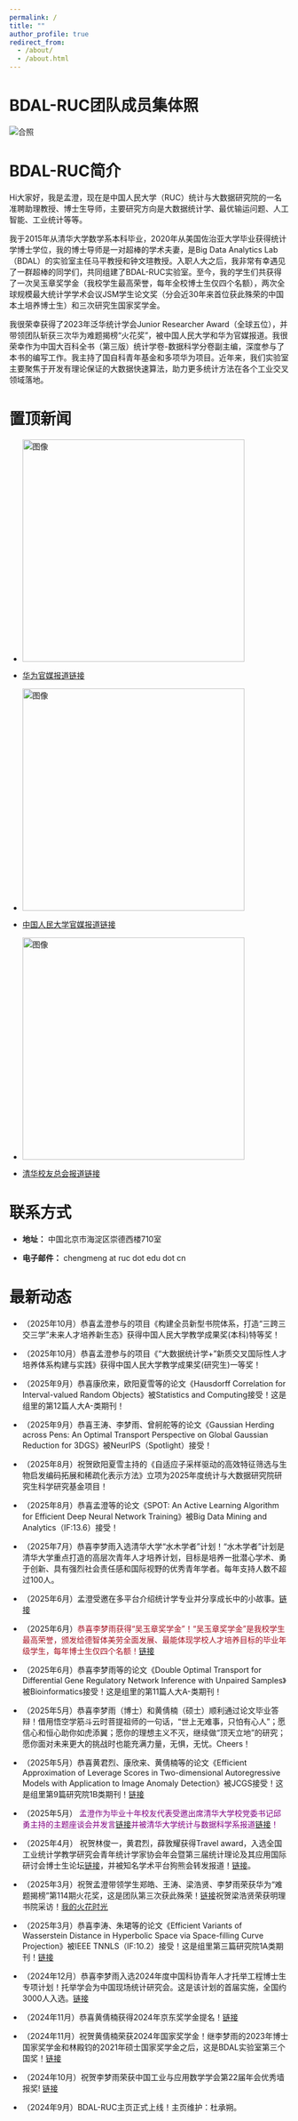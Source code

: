```yaml
---
permalink: /
title: ""
author_profile: true
redirect_from: 
  - /about/
  - /about.html
---
```


BDAL-RUC团队成员集体照
======
![合照](../files/实验室合照.jpg)


BDAL-RUC简介
======
Hi大家好，我是孟澄，现在是中国人民大学（RUC）统计与大数据研究院的一名准聘助理教授、博士生导师，主要研究方向是大数据统计学、最优输运问题、人工智能、工业统计等等。

我于2015年从清华大学数学系本科毕业，2020年从美国佐治亚大学毕业获得统计学博士学位，我的博士导师是一对超棒的学术夫妻，是Big Data Analytics Lab（BDAL）的实验室主任马平教授和钟文瑄教授。入职人大之后，我非常有幸遇见了一群超棒的同学们，共同组建了BDAL-RUC实验室。至今，我的学生们共获得了一次吴玉章奖学金（我校学生最高荣誉，每年全校博士生仅四个名额），两次全球规模最大统计学学术会议JSM学生论文奖（分会近30年来首位获此殊荣的中国本土培养博士生）和三次研究生国家奖学金。

我很荣幸获得了2023年泛华统计学会Junior Researcher Award（全球五位），并带领团队斩获三次华为难题揭榜“火花奖”，被中国人民大学和华为官媒报道。我很荣幸作为中国大百科全书（第三版）统计学卷-数据科学分卷副主编，深度参与了本书的编写工作。我主持了国自科青年基金和多项华为项目。近年来，我们实验室主要聚焦于开发有理论保证的大数据快速算法，助力更多统计方法在各个工业交叉领域落地。

置顶新闻
=====

-  <img src="https://cheng-bdal.github.io//images/赛道.jpg" alt="图像" width="400"><br>
- [华为官媒报道链接](https://mp.weixin.qq.com/s/jtmVn6od7OL0Z7EPplROpQ)

-  <img src="https://cheng-bdal.github.io//images/新生讲话.jpg" alt="图像" width="400"><br>
- [中国人民大学官媒报道链接](https://mp.weixin.qq.com/s/bSx9Vl2pe-LEdYZdeyDGRQ)

-  <img src="https://cheng-bdal.github.io//images/清华校友.jpg" alt="图像" width="400"><br>
- [清华校友总会报道链接](https://mp.weixin.qq.com/s/OQwr1EvCYTcqG4Tm2Yl84Q)

联系方式
======
- **地址：** 中国北京市海淀区崇德西楼710室

- **电子邮件：** chengmeng at ruc dot edu dot cn

最新动态
=====
- （2025年10月）恭喜孟澄参与的项目《构建全员新型书院体系，打造“三跨三交三学”未来人才培养新生态》获得中国人民大学教学成果奖(本科)特等奖！

- （2025年10月）恭喜孟澄参与的项目《“大数据统计学+”新质交叉国际性人才培养体系构建与实践》获得中国人民大学教学成果奖(研究生)一等奖！

- （2025年9月）恭喜康欣来，欧阳夏雪等的论文《Hausdorff Correlation for Interval-valued Random Objects》被Statistics and Computing接受！这是组里的第12篇人大A-类期刊！

- （2025年9月）恭喜王涛、李梦雨、曾舸舵等的论文《Gaussian Herding across Pens: An Optimal Transport Perspective on Global Gaussian Reduction for 3DGS》被NeurIPS（Spotlight）接受！

- （2025年8月）祝贺欧阳夏雪主持的《自适应子采样驱动的高效特征筛选与生物启发编码拓展和稀疏化表示方法》立项为2025年度统计与大数据研究院研究生科学研究基金项目！

- （2025年8月）恭喜孟澄等的论文《SPOT: An Active Learning Algorithm for Efficient Deep
 Neural Network Training》被Big Data Mining and Analytics（IF:13.6）接受！

- （2025年7月）恭喜李梦雨入选清华大学“水木学者”计划！“水木学者”计划是清华大学重点打造的高层次青年人才培养计划，目标是培养一批潜心学术、勇于创新、具有强烈社会责任感和国际视野的优秀青年学者。每年支持人数不超过100人。

- （2025年6月）孟澄受邀在多平台介绍统计学专业并分享成长中的小故事。[链接](https://www.bilibili.com/video/BV1gZM1zSEKs/?spm_id_from=333.337.search-card.all.click&vd_source=e6527d198967f47b463a38a48f92d812)


- （2025年6月）<span style="color: rgb(165, 16, 33);">恭喜李梦雨获得“吴玉章奖学金”！“吴玉章奖学金”是我校学生最高荣誉，颁发给德智体美劳全面发展、最能体现学校人才培养目标的毕业年级学生，每年博士生仅四个名额！[链接](https://mp.weixin.qq.com/s/zID17NSsC8q4sK_bimLOJQ)</span>

- （2025年6月）恭喜李梦雨等的论文《Double Optimal Transport for Differential Gene Regulatory Network Inference with Unpaired Samples》被Bioinformatics接受！这是组里的第11篇人大A-类期刊！

- （2025年5月）恭喜李梦雨（博士）和黄倩楠（硕士）顺利通过论文毕业答辩！借用悟空学筋斗云时菩提祖师的一句话，“世上无难事，只怕有心人”；愿信心和恒心助你如虎添翼；愿你的理想主义不灭，继续做“顶天立地”的研究；愿你面对未来更大的挑战时也能充满力量，无惧，无忧。Cheers！

- （2025年5月）恭喜黄君烈、康欣来、黄倩楠等的论文《Efficient Approximation of Leverage Scores in Two-dimensional Autoregressive Models with Application to Image Anomaly Detection》被JCGS接受！这是组里第9篇研究院1B类期刊！[链接](https://mp.weixin.qq.com/s/68Qa5Yv9DNXlm035fzIhjQ)

- （2025年5月） <span style="color:purple">孟澄作为毕业十年校友代表受邀出席清华大学校党委书记邱勇主持的主题座谈会并发言[链接](https://mp.weixin.qq.com/s/d8KrSRIqVNIQVdvBO0yjFw)并被清华大学统计与数据科学系报道[链接](https://mp.weixin.qq.com/s/utOxnb63ZurO7jPo6NpkAg)！</span>

- （2025年4月） 祝贺林俊一，黄君烈，薛敦耀获得Travel award，入选全国工业统计学教学研究会青年统计学家协会年会暨第三届统计理论及其应用国际研讨会博士生论坛[链接](https://mp.weixin.qq.com/s/ko2HoiA6hpjWPdyo8Q8E-g)，并被知名学术平台狗熊会转发报道！[链接](https://mp.weixin.qq.com/s/secOUhCJQb0NYumfMlM5qQ)。

- （2025年3月）祝贺孟澄带领学生郑皓、王涛、梁浩贤、李梦雨荣获华为“难题揭榜”第114期火花奖，这是团队第三次获此殊荣！[链接](https://mp.weixin.qq.com/s/NXFraboslDTdyHaGAFEjFA)祝贺梁浩贤荣获明理书院采访！[我的火花时光](https://mp.weixin.qq.com/s/0SyJYpWQNhOvDi2sjYaxOg)

- （2025年3月）恭喜李涛、朱珺等的论文《Efficient Variants of Wasserstein Distance in Hyperbolic Space via Space-filling Curve Projection》被IEEE TNNLS（IF:10.2）接受！这是组里第三篇研究院1A类期刊！[链接](https://mp.weixin.qq.com/s/1LUVaZowmOd9oIREQAScgA)

- （2024年12月）恭喜李梦雨入选2024年度中国科协青年人才托举工程博士生专项计划！托举学会为中国现场统计研究会。这是该计划的首届实施，全国约3000人入选。[链接](https://mp.weixin.qq.com/s/rRtjWDszTF0U0GonVTHsRA)

- （2024年11月）恭喜黄倩楠获得2024年京东奖学金提名！[链接](https://mp.weixin.qq.com/s/yr_M4j9BJM41Ku5_H25O0Q)

- （2024年11月）祝贺黄倩楠荣获2024年国家奖学金！继李梦雨的2023年博士国家奖学金和林殿钧的2021年硕士国家奖学金之后，这是BDAL实验室第三个国奖！[链接](https://cheng-bdal.github.io//images/黄倩楠国奖.jpg)

- （2024年10月）祝贺李梦雨荣获中国工业与应用数学学会第22届年会优秀墙报奖! [链接](https://mp.weixin.qq.com/s/ffKNLItqx5vv-P0r3Yd2QQ)

- （2024年9月）BDAL-RUC主页正式上线！主页维护：杜承朔。 
